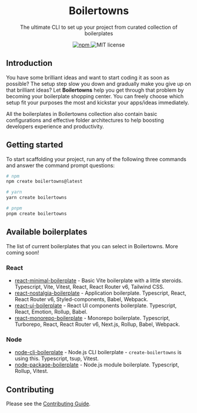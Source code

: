<h1 align="center">Boilertowns</h1>

<p align="center">
  The ultimate CLI to set up your project from curated collection of boilerplates
</p>

<div align="center">
  <a href="https://www.npmjs.com/package/create-boilertowns">
    <img alt="npm" src="https://img.shields.io/npm/v/create-boilertowns?style=flat-square">
  </a>
  <img src="https://img.shields.io/github/license/boilertowns/react-nostalgia-boilerplate?style=flat-square" alt="MIT license" >
</div>

## Introduction

You have some brilliant ideas and want to start coding it as soon as possible? The setup step slow you down and gradually make you give up on that brilliant ideas? Let **Boilertowns** help you get through that problem by becoming your boilerplate shopping center. You can freely choose which setup fit your purposes the most and kickstar your apps/ideas immediately.

All the boilerplates in Boilertowns collection also contain basic configurations and effective folder architectures to help boosting developers experience and productivity.

## Getting started

To start scaffolding your project, run any of the following three commands and answer the command prompt questions:

```bash
# npm
npm create boilertowns@latest

# yarn
yarn create boilertowns

# pnpm
pnpm create boilertowns
```

## Available boilerplates

The list of current boilerplates that you can select in Boilertowns. More coming soon!

### React

- [react-minimal-boilerplate](https://github.com/boilertowns/react-minimal-boilerplate) - Basic Vite boilerplate with a little steroids. Typescript, Vite, Vitest, React, React Router v6, Tailwind CSS.
- [react-nostalgia-boilerplate](https://github.com/boilertowns/react-nostalgia-boilerplate) - Application boilerplate. Typescript, React, React Router v6, Styled-components, Babel, Webpack.
- [react-ui-boilerplate](https://github.com/boilertowns/react-ui-boilerplate) - React UI components boilerplate. Typescript, React, Emotion, Rollup, Babel.
- [react-monorepo-boilerplate](https://github.com/boilertowns/react-monorepo-boilerplate) - Monorepo boilerplate. Typescript, Turborepo, React, React Router v6, Next.js, Rollup, Babel, Webpack.

### Node

- [node-cli-boilerplate](https://github.com/boilertowns/node-cli-boilerplate) - Node.js CLI boilerplate - `create-boilertowns` is using this. Typescript, tsup, Vitest.
- [node-package-boilerplate](https://github.com/boilertowns/node-package-boilerplate) - Node.js module boilerplate. Typescript, Rollup, Vitest.

## Contributing

Please see the [Contributing Guide](/CONTRIBUTING.md).
